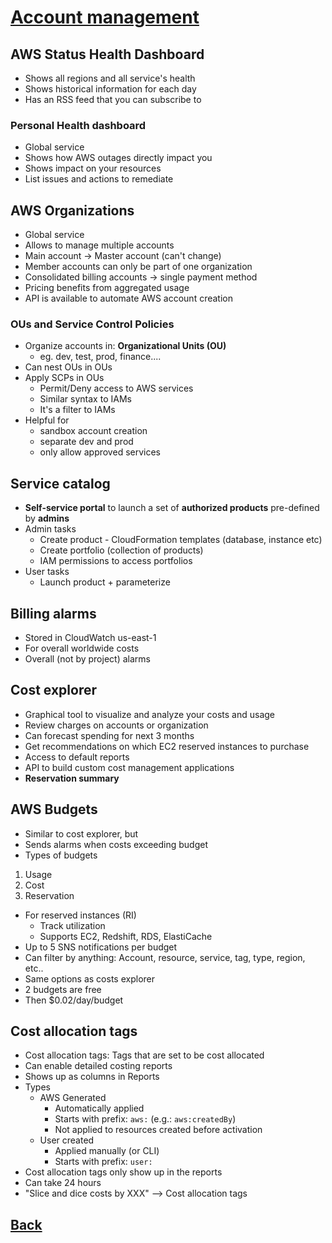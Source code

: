# [Account management](../README.md)

## AWS Status Health Dashboard

* Shows all regions and all service's health
* Shows historical information for each day
* Has an RSS feed that you can subscribe to

### Personal Health dashboard

* Global service
* Shows how AWS outages directly impact you
* Shows impact on your resources
* List issues and actions to remediate

## AWS Organizations

* Global service
* Allows to manage multiple accounts
* Main account -> Master account (can't change)
* Member accounts can only be part of one organization
* Consolidated billing accounts -> single payment method
* Pricing benefits from aggregated usage
* API is available to automate AWS account creation

### OUs and Service Control Policies

* Organize accounts in: __Organizational Units (OU)__
	* eg. dev, test, prod, finance....
* Can nest OUs in OUs
* Apply SCPs in OUs
	* Permit/Deny access to AWS services
	* Similar syntax to IAMs
	* It's a filter to IAMs
* Helpful for
	* sandbox account creation
	* separate dev and prod
	* only allow approved services

## Service catalog

* __Self-service portal__ to launch a set of __authorized products__ pre-defined by __admins__
* Admin tasks
	* Create product - CloudFormation templates (database, instance etc)
	* Create portfolio (collection of products)
	* IAM permissions to access portfolios
* User tasks
	* Launch product + parameterize

## Billing alarms

* Stored in CloudWatch us-east-1
* For overall worldwide costs
* Overall (not by project) alarms

## Cost explorer

* Graphical tool to visualize and analyze your costs and usage
* Review charges on accounts or organization
* Can forecast spending for next 3 months
* Get recommendations on which EC2 reserved instances to purchase
* Access to default reports
* API to build custom cost management applications
* __Reservation summary__

## AWS Budgets

* Similar to cost explorer, but
* Sends alarms when costs exceeding budget
* Types of budgets
1) Usage
2) Cost
3) Reservation
* For reserved instances (RI)
	* Track utilization
	* Supports EC2, Redshift, RDS, ElastiCache
* Up to 5 SNS notifications per budget
* Can filter by anything: Account, resource, service, tag, type, region, etc..
* Same options as costs explorer
* 2 budgets are free
* Then $0.02/day/budget

## Cost allocation tags

* Cost allocation tags: Tags that are set to be cost allocated
* Can enable detailed costing reports
* Shows up as columns in Reports
* Types
	* AWS Generated
		* Automatically applied
		* Starts with prefix: `aws:` (e.g.: `aws:createdBy`)
		* Not applied to resources created before activation
	* User created
		* Applied manually (or CLI)
		* Starts with prefix: `user:`
* Cost allocation tags only show up in the reports
* Can take 24 hours
* "Slice and dice costs by XXX" ––> Cost allocation tags

## [Back](../README.md)